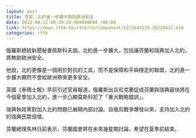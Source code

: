 ```yaml
---
layout: post
title: 克宮：北約進一步擴大無助歐洲安全
date: 2022-04-12 00:39:20.000000000 +08:00
link: https://news.rthk.hk/rthk/ch/component/k2/1643539-20220412.htm
categories: rthk
---
```


俄羅斯總統新聞秘書佩斯科夫說，北約進一步擴大，包括讓芬蘭和瑞典加入北約，將無助歐洲安全。

他說，北約更像是一個用於對抗的工具，而不是保障和平與穩定的聯盟，北約進一步擴大顯然不會給歐洲帶來更多安全。

英國《泰晤士報》早前引述官員報道，俄羅斯出兵烏克蘭促成芬蘭與瑞典最快將在今個夏季加入北約，進一步凸顯莫斯科犯了「重大戰略錯誤」。

瑞典執政黨對加入北約問題已展開內部討論。自俄烏戰爭爆發以來，支持加入北約的瑞典民眾倍增。

芬蘭總理馬林日前表示，芬蘭國會將在未來幾星期討論，希望在夏季前結束。
